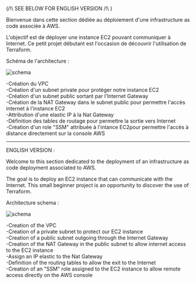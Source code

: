 (/!\ SEE BELOW FOR ENGLISH VERSION /!\ )

Bienvenue dans cette section dédiée au déploiement d'une infrastructure as code associée à AWS. 

L'objectif est de déployer une instance EC2 pouvant communiquer à Internet. Ce petit projet débutant est l'occasion de découvrir l'utilisation de Terraform.



Schéma de l'architecture :

![schema](https://user-images.githubusercontent.com/97849927/202782014-ed5c7e28-75c1-4486-9f5d-614715752fcf.png)


-Création du VPC   
-Création d'un subnet private pour protéger notre instance EC2  
-Création d'un subnet public sortant par l'Internet Gateway  
-Création de la NAT Gateway dans le subnet public pour permettre l'accès internet à l'instance EC2  
-Attribution d'une elastic IP à la Nat Gateway  
-Définition des tables de routage pour permettre la sortie vers Internet  
-Création d'un role "SSM" attribuée à l'intance EC2pour permettre l'accès à distance directement sur la console AWS  

----------------------------------------------------------------------------------------------------------------------------------------------------

ENGLISH VERSION :

Welcome to this section dedicated to the deployment of an infrastructure as code deployment associated to AWS.

The goal is to deploy an EC2 instance that can communicate with the Internet. This small beginner project is an opportunity to discover the use of Terraform.



Architecture schema :

![schema](https://user-images.githubusercontent.com/97849927/202782014-ed5c7e28-75c1-4486-9f5d-614715752fcf.png)


-Creation of the VPC   
-Creation of a private subnet to protect our EC2 instance  
-Creation of a public subnet outgoing through the Internet Gateway  
-Creation of the NAT Gateway in the public subnet to allow internet access to the EC2 instance  
-Assign an IP elastic to the Nat Gateway  
-Definition of the routing tables to allow the exit to the Internet  
-Creation of an "SSM" role assigned to the EC2 instance to allow remote access directly on the AWS console  


